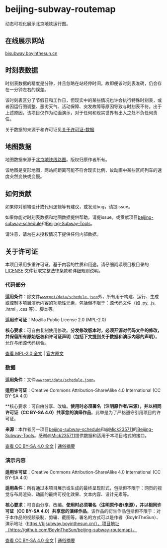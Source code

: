 # beijing-subway-routemap

动态可视化展示北京地铁运行图。

## 在线展示网站

[bjsubway.boyinthesun.cn](https://bjsubway.boyinthesun.cn)

## 时刻表数据

时刻表数据的精度是分钟，并且忽略在站经停时间。故即便该时刻表准确，仍会存在一分钟左右的误差。

该时刻表区分了节假日和工作日，但现实中的某些情况也许会执行特殊时刻表，或者因运行图调整、恶劣天气、活动保障、突发故障等原因导致与时刻表不符。出于上述原因，该项目仅作为动画演示，对于任何和现实世界有出入之处不负任何责任。

关于数据的来源于和许可证见[关于许可证-数据](#数据)

## 地图数据

地图数据来源于[北京地铁线路图](https://map.bjsubway.com/)。版权归原作者所有。

该地图是变形地图，两站间距离可能不符合现实比例，故动画中某些区间列车的速度突然变快或变慢。

## 如何贡献

如果你对前端设计或代码逻辑等有建议，或发现bug，请提issue。

如果你能对时刻表数据和地图数据提供帮助，请提issue。或贡献项目[beijing-subway-schedule](https://github.com/BoyInTheSun/beijing-subway-schedule)和[Beijing-Subway-Tools](https://github.com/Mick235711/Beijing-Subway-Tools)。

请注意，请勿在未授权情况下提供任何内部数据。

## 关于许可证

本项目采用多重许可证，基于内容的性质和用途。请仔细阅读项目根目录的 [LICENSE](./LICENSE) 文件获取完整法律条款和详细规则说明。

### 代码部分

**适用条件**：除文件[`wwwroot/data/schedule.json`](wwwroot/data/schedule.json)外，所有用于构建、运行、生成或控制本项目演示内容的功能性元素，包括但不限于：源代码文件（如 .py, .js, .html , .css 等）、脚本等。

**适用许可证**：Mozilla Public License 2.0 (MPL-2.0)

**核心要求**：可自由复制使用修改。**分发修改版本时，必须开源对代码文件的修改，并保留所有原始版权和许可证声明（包括下文提到关于数据和演示内容的声明）**。允许与闭源代码组合。

[查看 MPL-2.0 全文](./LICENSE-MPL) | [官方原文](https://www.mozilla.org/en-US/MPL/2.0/)

### 数据

**适用条件**：文件[`wwwroot/data/schedule.json`](wwwroot/data/schedule.json)。

**适用许可证**：Creative Commons Attribution-ShareAlike 4.0 International (CC BY-SA 4.0)

**核心要求：可自由分享、改编。**使用时必须署名（注明原作者/来源），并以相同许可证（CC BY-SA 4.0）共享您的演绎作品**。此举是为了严格遵守引用项目的许可证。

**来源**：本作者另一项目[beijing-subway-schedule](https://github.com/BoyInTheSun/beijing-subway-schedule)和[@Mick235711](https://github.com/Mick235711)的[Beijing-Subway-Tools](https://github.com/Mick235711/Beijing-Subway-Tools)。感谢[@Mick235711](https://github.com/Mick235711)提供数据和适用于本项目格式的接口。

[查看 CC BY-SA 4.0 全文](./LICENSE-CC-BY-SA) | [通俗摘要](https://creativecommons.org/licenses/by-sa/4.0/deed.zh-hans)

### 演示内容

**适用许可证**：Creative Commons Attribution-ShareAlike 4.0 International (CC BY-SA 4.0)

**适用条件**：所有通过本项目展示或生成的最终呈现形式，包括但不限于：网页的视觉与布局渲染、动画的最终可视化效果、文本内容、设计元素等。

**核心要求**：可自由分享、改编。**使用时必须署名（注明原作者/来源），并以相同许可证（CC BY-SA 4.0）共享您的演绎作品**。该作品的衍生作品包括但不限于：对于本作品的视频录制、剪辑、截图等。署名的方式可以是作者（BoyInTheSun）、演示地址（https://bjsubway.boyinthesun.cn/）、项目地址（https://github.com/BoyInTheSun/beijing-subway-routemap）。

[查看 CC BY-SA 4.0 全文](./LICENSE-CC-BY-SA) | [通俗摘要](https://creativecommons.org/licenses/by-sa/4.0/deed.zh-hans)

